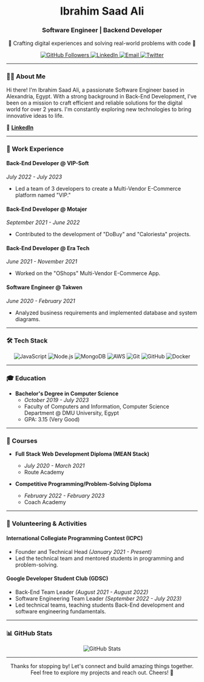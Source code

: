

<h1 align="center">Ibrahim Saad Ali</h1>
<h3 align="center">Software Engineer | Backend Developer</h3>
<p align="center">🌟 Crafting digital experiences and solving real-world problems with code 🚀</p>

<p align="center">
  <a href="https://github.com/Abrahim-Saad">
    <img src="https://img.shields.io/github/followers/Abrahim-Saad?label=Followers&style=social" alt="GitHub Followers">
  </a>
  <a href="https://linkedin.com/in/ibrahim-saad">
    <img src="https://img.shields.io/badge/LinkedIn-Connect-blue?style=for-the-badge&logo=linkedin" alt="LinkedIn">
  </a>
  <a href="mailto:abrahimsaad271@gmail.com">
    <img src="https://img.shields.io/badge/Email-Contact-red?style=for-the-badge&logo=gmail" alt="Email">
  </a>
  <a href="https://twitter.com/YourTwitterHandle">
    <img src="https://img.shields.io/twitter/follow/YourTwitterHandle?label=Follow&style=social" alt="Twitter">
  </a>
</p>

---

### 👨‍💻 About Me

Hi there! I'm Ibrahim Saad Ali, a passionate Software Engineer based in Alexandria, Egypt. With a strong background in Back-End Development, I've been on a mission to craft efficient and reliable solutions for the digital world for over 2 years. I'm constantly exploring new technologies to bring innovative ideas to life.

📝 **[LinkedIn](https://linkedin.com/in/ibrahim-saad)**

---

### 💼 Work Experience

#### Back-End Developer @ VIP-Soft
*July 2022 - July 2023*
- Led a team of 3 developers to create a Multi-Vendor E-Commerce platform named "VIP."

#### Back-End Developer @ Motajer
*September 2021 - June 2022*
- Contributed to the development of "DoBuy" and "Caloriesta" projects.

#### Back-End Developer @ Era Tech
*June 2021 - November 2021*
- Worked on the "OShops" Multi-Vendor E-Commerce App.

#### Software Engineer @ Takwen
*June 2020 - February 2021*
- Analyzed business requirements and implemented database and system diagrams.

---

### 🛠️ Tech Stack

<p align="center">
  <img src="https://img.icons8.com/color/48/000000/javascript.png" alt="JavaScript">
  <img src="https://img.icons8.com/color/48/000000/nodejs.png" alt="Node.js">
  <img src="https://img.icons8.com/color/48/000000/mongodb.png" alt="MongoDB">
  <img src="https://img.icons8.com/color/48/000000/aws.png" alt="AWS">
  <img src="https://img.icons8.com/color/48/000000/git.png" alt="Git">
  <img src="https://img.icons8.com/color/48/000000/github.png" alt="GitHub">
  <img src="https://img.icons8.com/color/48/000000/docker.png" alt="Docker">
</p>

---

### 🎓 Education

- **Bachelor's Degree in Computer Science**
  - *October 2019 - July 2023*
  - Faculty of Computers and Information, Computer Science Department @ DMU University, Egypt
  - GPA: 3.15 (Very Good)

---

### 📖 Courses

- **Full Stack Web Development Diploma (MEAN Stack)**
  - *July 2020 - March 2021*
  - Route Academy

- **Competitive Programming/Problem-Solving Diploma**
  - *February 2022 - February 2023*
  - Coach Academy

---

### 🌟 Volunteering & Activities

#### International Collegiate Programming Contest (ICPC)
- Founder and Technical Head *(January 2021 - Present)*
- Led the technical team and mentored students in programming and problem-solving.

#### Google Developer Student Club (GDSC)
- Back-End Team Leader *(August 2021 - August 2022)*
- Software Engineering Team Leader *(September 2022 - July 2023)*
- Led technical teams, teaching students Back-End development and software engineering fundamentals.

---

### 📊 GitHub Stats

<p align="center">
  <img src="https://github-readme-stats.vercel.app/api?username=Abrahim-Saad&show_icons=true&theme=radical" alt="GitHub Stats">
</p>

---

<p align="center">Thanks for stopping by! Let's connect and build amazing things together. Feel free to explore my projects and reach out. Cheers! 🚀</p>
